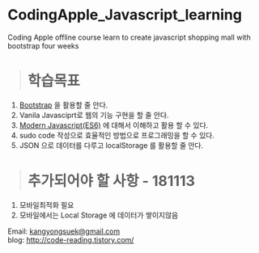  CodingApple_Javascript_learning
 ============================
Coding Apple offline course learn to create javascript shopping mall with bootstrap four weeks

># 학습목표
1. [Bootstrap](https://getbootstrap.com/) 을 활용할 줄 안다.
2. Vanila Javasciprt로 웹의 기능 구현을 할 줄 안다.
3. [Modern Javascript(ES6)](https://jsdev.kr/t/es6/2944) 에 대해서 이해하고 활용 할 수 있다.
4. sudo code 작성으로 효율적인 방법으로 프로그래밍을 할 수 있다.
5. JSON 으로 데이터를 다루고 localStorage 를 활용할 줄 안다.

># 추가되어야 할 사항 - 181113
1. 모바일최적화 필요
2. 모바일에서는 Local Storage 에 데이터가 쌓이지않음

 Email: <kangyongsuek@gmail.com><br/>
 blog: http://code-reading.tistory.com/
